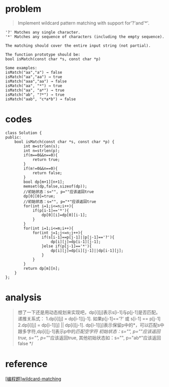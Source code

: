 # problem
>Implement wildcard pattern matching with support for'?'and'*'.
```
'?' Matches any single character.
'*' Matches any sequence of characters (including the empty sequence).

The matching should cover the entire input string (not partial).

The function prototype should be:
bool isMatch(const char *s, const char *p)

Some examples:
isMatch("aa","a") → false
isMatch("aa","aa") → true
isMatch("aaa","aa") → false
isMatch("aa", "*") → true
isMatch("aa", "a*") → true
isMatch("ab", "?*") → true
isMatch("aab", "c*a*b") → false
```

# codes
```
class Solution {
public:
    bool isMatch(const char *s, const char *p) {
        int m=strlen(s);
        int n=strlen(p);
        if(m==0&&n==0){
            return true;
        }
        if(m!=0&&n==0){
            return false;
        }
        bool dp[m+1][n+1];
        memset(dp,false,sizeof(dp));
        //初始状态：s="", p=""应该返回true
        dp[0][0]=true;
        //初始状态：s="", p="*"应该返回true
        for(int i=1;i<=n;i++){
            if(p[i-1]=='*'){
                dp[0][i]=dp[0][i-1];
            }
        }
        for(int i=1;i<=m;i++){
            for(int j=1;j<=n;j++){
                if(s[i-1]==p[j-1]||p[j-1]=='?'){
                    dp[i][j]=dp[i-1][j-1];
                }else if(p[j-1]=='*'){
                    dp[i][j]=dp[i][j-1]||dp[i-1][j];
                }
            }            
        }
        return dp[m][n];
    }
};
```

# analysis
>想了一下还是用动态规划来实现吧，dp[i][j]表示s[i-1]与p[j-1]是否匹配。
递推关系式：
1.dp[i][j] = dp[i-1][j-1].   如果p[j-1]=='?' 或 s[i-1] == p[j-1]
2.dp[i][j] = dp[i-1][j] || dp[i][j-1].  dp[i-1][j]表示保留p中的*，可以匹配s中跟多字符,dp[i][j-1]表示p中的*匹配空字符
初始状态：s="", p=""应该返回true, s="", p="*"应该返回true, 其他初始状态如：s="", p="ab*"应该返回false
 */

# reference
[[编程题]wildcard-matching][1]

[1]: https://www.nowcoder.com/questionTerminal/e96f1a44d4e44d9ab6289ee080099322
